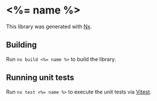 # <%= name %>

This library was generated with [Nx](https://nx.dev).

## Building

Run `nx build <%= name %>` to build the library.

## Running unit tests

Run `nx test <%= name %>` to execute the unit tests via [Vitest](https://vitest.dev).
